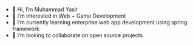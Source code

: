 - 👋 Hi, I’m Muhammad Yasir
- 👀 I’m interested in Web + Game Development
- 🌱 I’m currently learning enterprise web app development using spring framework
- 💞️ I’m looking to collaborate on open source projects

<!---
Yasir36/Yasir36 is a ✨ special ✨ repository because its `README.md` (this file) appears on your GitHub profile.
You can click the Preview link to take a look at your changes.
--->
